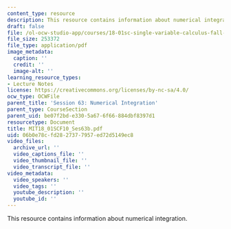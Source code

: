 ```yaml
---
content_type: resource
description: This resource contains information about numerical integration.
draft: false
file: /ol-ocw-studio-app/courses/18-01sc-single-variable-calculus-fall-2010/06b0e78cfd2827377957ed72d5149ec8_MIT18_01SCF10_Ses63b.pdf
file_size: 253372
file_type: application/pdf
image_metadata:
  caption: ''
  credit: ''
  image-alt: ''
learning_resource_types:
- Lecture Notes
license: https://creativecommons.org/licenses/by-nc-sa/4.0/
ocw_type: OCWFile
parent_title: 'Session 63: Numerical Integration'
parent_type: CourseSection
parent_uid: be07f2bd-e330-5a67-6f66-884dbf8397d1
resourcetype: Document
title: MIT18_01SCF10_Ses63b.pdf
uid: 06b0e78c-fd28-2737-7957-ed72d5149ec8
video_files:
  archive_url: ''
  video_captions_file: ''
  video_thumbnail_file: ''
  video_transcript_file: ''
video_metadata:
  video_speakers: ''
  video_tags: ''
  youtube_description: ''
  youtube_id: ''
---
```

This resource contains information about numerical integration.